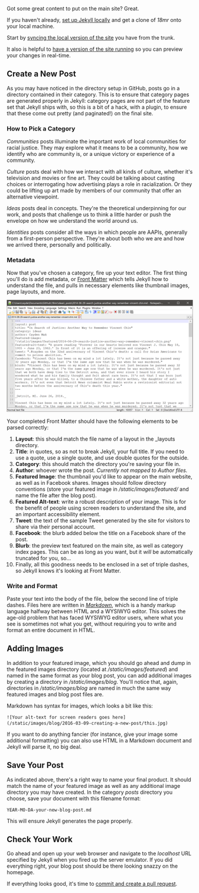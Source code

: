 Got some great content to put on the main site? Great.

If you haven't already, [set up Jekyll locally](https://github.com/18mr/documentation/blob/master/local-site.md) and get a clone of _18mr_ onto your local machine.

Start by [syncing the local version of the site](https://github.com/18mr/documentation/blob/master/sync-your-fork.md) you have from the trunk.

It also is helpful to [have a version of the site running](https://github.com/18mr/documentation/blob/master/local-site.md#step-three-run-it) so you can preview your changes in real-time.

## Create a New Post

As you may have noticed in the directory setup in GitHub, posts go in a directory contained in their category. This is to ensure that category pages are generated properly in Jekyll: category pages are not part of the feature set that Jekyll ships with, so this is a bit of a hack, with a plugin, to ensure that these come out pretty (and paginated!) on the final site.

### How to Pick a Category

_Communities_ posts illuminate the important work of local communities for racial justice. They may explore what it means to be a community, how we identify who are community is, or a unique victory or experience of a community.

_Culture_ posts deal with how we interact with all kinds of culture, whether it's television and movies or fine art. They could be talking about casting choices or interrogating how advertising plays a role in racialization. Or they could be lifting up art made by members of our community that offer an alternative viewpoint.

_Ideas_ posts deal in concepts. They're the theoretical underpinning for our work, and posts that challenge us to think a little harder or push the envelope on how we understand the world around us.

_Identities_ posts consider all the ways in which people are AAPIs, generally from a first-person perspective. They're about both who we are and how we arrived there, personally and politically.

### Metadata

Now that you've chosen a category, fire up your text editor. The first thing you'll do is add metadata, or [Front Matter](http://jekyllrb.com/docs/frontmatter/) which tells Jekyll how to understand the file, and pulls in necessary elements like thumbnail images, page layouts, and more.

![example front matter](https://github.com/18mr/documentation/blob/master/images/post.PNG)

Your completed Front Matter should have the following elements to be parsed correctly:

1. __Layout__: this should match the file name of a layout in the _layouts directory.
2. __Title__: in quotes, so as not to break Jekyll, your full title. If you need to use a quote, use a single quote, and use double quotes for the outside.
3. __Category__: this should match the directory you're saving your file in.
4. __Author__: whoever wrote the post. _Currently not mapped to Author files._
5. __Featured Image__: the thumbnail you'd like to appear on the main website, as well as in Facebook shares. Images should follow directory conventions (store your featured image in _/static/images/featured/_ and name the file after the blog post).
6. __Featured Alt-text__: write a robust description of your image. This is for the benefit of people using screen readers to understand the site, and an important accessibility element.
7. __Tweet__: the text of the sample Tweet generated by the site for visitors to share via their personal account.
8. __Facebook__: the blurb added below the title on a Facebook share of the post.
9. __Blurb__: the preview text featured on the main site, as well as category index pages. This can be as long as you want, but it _will_ be automatically truncated for you, so...
10. Finally, all this goodness needs to be enclosed in a set of triple dashes, so Jekyll knows it's looking at Front Matter.

### Write and Format

Paste your text into the body of the file, below the second line of triple dashes. Files here are written in [_Markdown_](http://daringfireball.net/projects/markdown/basics), which is a handy markup language halfway between HTML and a WYSIWYG editor. This solves the age-old problem that has faced WYSIWYG editor users, where what you see is sometimes not what you get, without requiring you to write and format an entire document in HTML.

## Adding Images

In addition to your featured image, which you should go ahead and dump in the featured images directory (located at _/static/images/featured_) and named in the same format as your blog post, you can add additional images by creating a directory in _/static/images/blog_. You'll notice that, again, directories in _/static/images/blog_ are named in much the same way featured images and blog post files are.

Markdown has syntax for images, which looks a bit like this:

    ![Your alt-text for screen readers goes here](/static/images/blog/2016-03-09-creating-a-new-post/this.jpg)
    
If you want to do anything fancier (for instance, give your image some additional formatting) you can also use HTML in a Markdown document and Jekyll will parse it, no big deal.
  
## Save Your Post

As indicated above, there's a right way to name your final product. It should match the name of your featured image as well as any additional image directory you may have created. In the category _posts_ directory you choose, save your document with this filename format:

    YEAR-MO-DA-your-new-blog-post.md

This will ensure Jekyll generates the page properly.

## Check Your Work

Go ahead and open up your web browser and navigate to the _localhost_ URL specified by Jekyll when you fired up the server emulator. If you did everything right, your blog post should be there looking snazzy on the homepage. 

If everything looks good, it's time to [commit and create a pull request](https://github.com/18mr/documentation/blob/master/commit-pullrequest.md).
